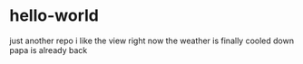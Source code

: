 # hello-world
just another repo
i like the view right now
the weather is finally cooled down
papa is already back
